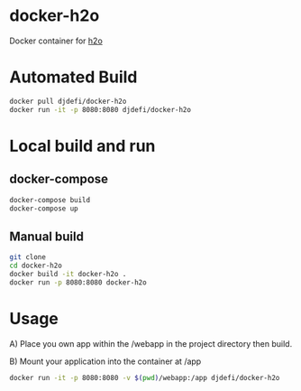 # docker-h2o
Docker container for [h2o](https://github.com/kazuho/h2o)

# Automated Build
```bash
docker pull djdefi/docker-h2o
docker run -it -p 8080:8080 djdefi/docker-h2o
```

# Local build and run
## docker-compose
```bash
docker-compose build
docker-compose up
```

## Manual build
```bash
git clone
cd docker-h2o
docker build -it docker-h2o .
docker run -p 8080:8080 docker-h2o
```

# Usage

A) Place you own app within the /webapp in the project directory then build.

B) Mount your application into the container at /app
```bash
docker run -it -p 8080:8080 -v $(pwd)/webapp:/app djdefi/docker-h2o  
```
